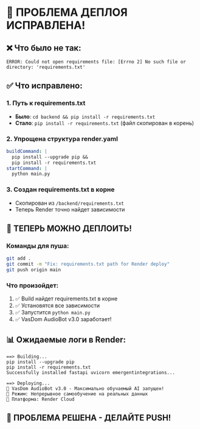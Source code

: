 # 🚨 ПРОБЛЕМА ДЕПЛОЯ ИСПРАВЛЕНА!

## ❌ Что было не так:
```
ERROR: Could not open requirements file: [Errno 2] No such file or directory: 'requirements.txt'
```

## ✅ Что исправлено:

### 1. **Путь к requirements.txt**
- **Было**: `cd backend && pip install -r requirements.txt`
- **Стало**: `pip install -r requirements.txt` (файл скопирован в корень)

### 2. **Упрощена структура render.yaml**
```yaml
buildCommand: |
  pip install --upgrade pip && 
  pip install -r requirements.txt
startCommand: |
  python main.py
```

### 3. **Создан requirements.txt в корне**
- Скопирован из `/backend/requirements.txt`
- Теперь Render точно найдет зависимости

## 🚀 ТЕПЕРЬ МОЖНО ДЕПЛОИТЬ!

### Команды для пуша:
```bash
git add .
git commit -m "Fix: requirements.txt path for Render deploy"
git push origin main
```

### Что произойдет:
1. ✅ Build найдет requirements.txt в корне
2. ✅ Установятся все зависимости
3. ✅ Запустится `python main.py`
4. ✅ VasDom AudioBot v3.0 заработает!

## 📊 Ожидаемые логи в Render:

```
==> Building...
pip install --upgrade pip
pip install -r requirements.txt
Successfully installed fastapi uvicorn emergentintegrations...

==> Deploying...
🎯 VasDom AudioBot v3.0 - Максимально обучаемый AI запущен!
🧠 Режим: Непрерывное самообучение на реальных данных
🚀 Платформа: Render Cloud
```

## 🎉 ПРОБЛЕМА РЕШЕНА - ДЕЛАЙТЕ PUSH!